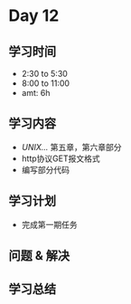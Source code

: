 # Day 12
## 学习时间
- 2:30 to 5:30
- 8:00 to 11:00
- amt: 6h
## 学习内容
- *UNIX...* 第五章，第六章部分
- http协议GET报文格式
- 编写部分代码
## 学习计划
- 完成第一期任务
## 问题 & 解决
## 学习总结